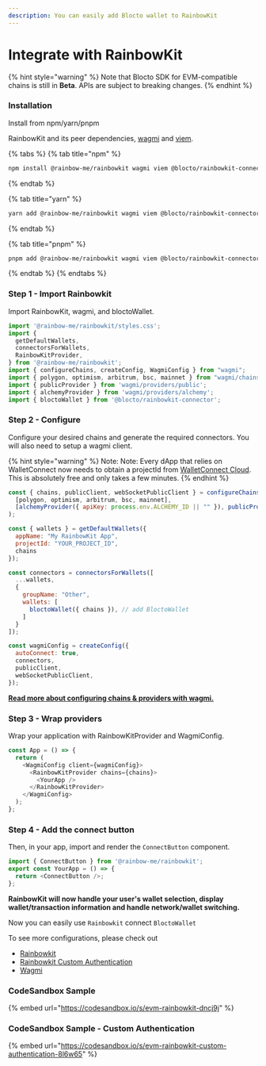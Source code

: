 ```yaml
---
description: You can easily add Blocto wallet to RainbowKit
---
```


# Integrate with RainbowKit

{% hint style="warning" %}
Note that Blocto SDK for EVM-compatible chains is still in **Beta**. APIs are subject to breaking changes.
{% endhint %}

### Installation

Install from npm/yarn/pnpm

RainbowKit and its peer dependencies, [wagmi](https://wagmi.sh/react/getting-started) and [viem](https://viem.sh/).

{% tabs %}
{% tab title="npm" %}
```bash
npm install @rainbow-me/rainbowkit wagmi viem @blocto/rainbowkit-connector
```
{% endtab %}

{% tab title="yarn" %}
```bash
yarn add @rainbow-me/rainbowkit wagmi viem @blocto/rainbowkit-connector
```
{% endtab %}

{% tab title="pnpm" %}
```bash
pnpm add @rainbow-me/rainbowkit wagmi viem @blocto/rainbowkit-connector
```
{% endtab %}
{% endtabs %}

### Step 1 - Import Rainbowkit

Import RainbowKit, wagmi, and bloctoWallet.

```javascript
import '@rainbow-me/rainbowkit/styles.css';
import {
  getDefaultWallets,
  connectorsForWallets,
  RainbowKitProvider,
} from '@rainbow-me/rainbowkit';
import { configureChains, createConfig, WagmiConfig } from "wagmi";
import { polygon, optimism, arbitrum, bsc, mainnet } from "wagmi/chains";
import { publicProvider } from 'wagmi/providers/public';
import { alchemyProvider } from 'wagmi/providers/alchemy';
import { bloctoWallet } from '@blocto/rainbowkit-connector';
```

### Step 2 - Configure

Configure your desired chains and generate the required connectors. You will also need to setup a wagmi client.

{% hint style="warning" %}
Note: Note: Every dApp that relies on WalletConnect now needs to obtain a projectId from [WalletConnect Cloud](https://cloud.walletconnect.com/sign-in). This is absolutely free and only takes a few minutes.
{% endhint %}

```javascript
const { chains, publicClient, webSocketPublicClient } = configureChains(
  [polygon, optimism, arbitrum, bsc, mainnet],
  [alchemyProvider({ apiKey: process.env.ALCHEMY_ID || "" }), publicProvider()]
);

const { wallets } = getDefaultWallets({
  appName: "My RainbowKit App",
  projectId: "YOUR_PROJECT_ID",
  chains
});

const connectors = connectorsForWallets([
  ...wallets,
  {
    groupName: "Other",
    wallets: [
      bloctoWallet({ chains }), // add BloctoWallet
    ]
  }
]);

const wagmiConfig = createConfig({
  autoConnect: true,
  connectors,
  publicClient,
  webSocketPublicClient,
});
```

[**Read more about configuring chains & providers with wagmi.**](https://wagmi.sh/react/providers/configuring-chains)

### Step 3 - Wrap providers

Wrap your application with RainbowKitProvider and WagmiConfig.

```javascript
const App = () => {
  return (
    <WagmiConfig client={wagmiConfig}>
      <RainbowKitProvider chains={chains}>
        <YourApp />
      </RainbowKitProvider>
    </WagmiConfig>
  );
};
```

### Step 4 - Add the connect button

Then, in your app, import and render the `ConnectButton` component.

```javascript
import { ConnectButton } from '@rainbow-me/rainbowkit';
export const YourApp = () => {
  return <ConnectButton />;
};
```

**RainbowKit will now handle your user's wallet selection, display wallet/transaction information and handle network/wallet switching.**

Now you can easily use `Rainbowkit` connect `BloctoWallet`

To see more configurations, please check out

* [Rainbowkit](https://www.rainbowkit.com/docs/installation#wrap-providers)
* [Rainbowkit Custom Authentication](https://www.rainbowkit.com/docs/custom-authentication)
* [Wagmi](https://wagmi.sh/react/getting-started)

### CodeSandbox Sample

{% embed url="https://codesandbox.io/s/evm-rainbowkit-dncj9j" %}

### CodeSandbox Sample - Custom Authentication

{% embed url="https://codesandbox.io/s/evm-rainbowkit-custom-authentication-8l6w65" %}